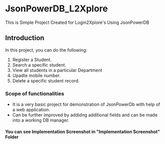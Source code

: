# JsonPowerDB_L2Xplore
This is Simple Project Created for Login2Xplore's Using JsonPowerDB

## Introduction
In this project, you can do the following:
1. Register a Student.
2. Search a specific student.
3. View all students in a particular Department
4. Upadte mobile number.
5. Delete a specific student record.

### Scope of functionalities
* It is a very basic project for demonstration of JsonPowerDb with help of a web application. 
* Can be further improved by addidng additional fields and can be made into a working DB manager.

#### You can see Implementation Screenshot in "Implementation Screenshot" Folder
